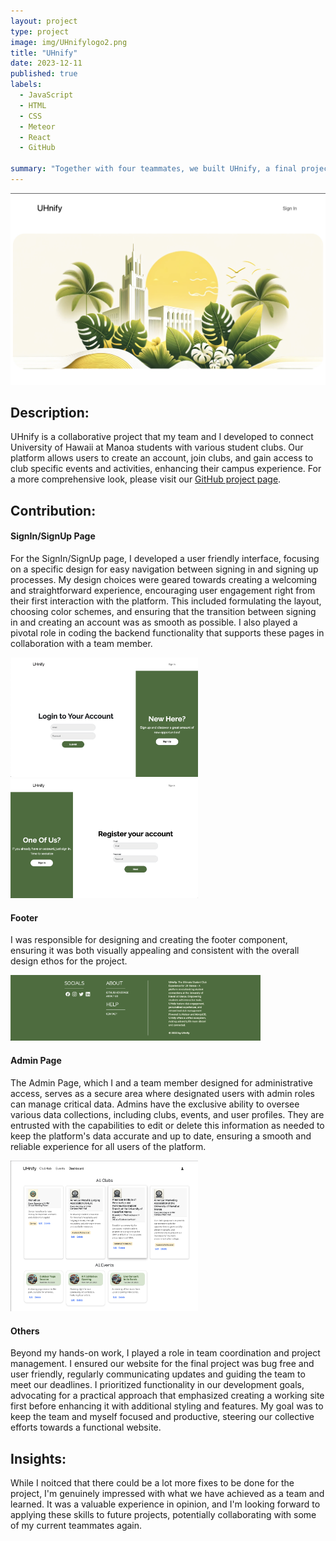 ```yaml
---
layout: project
type: project
image: img/UHnifylogo2.png
title: "UHnify"
date: 2023-12-11
published: true
labels:
  - JavaScript
  - HTML
  - CSS
  - Meteor
  - React
  - GitHub
    
summary: "Together with four teammates, we built UHnify, a final project for UH Manoa students to foster club involvement and event attendance, streamlining campus engagement."
---
```


<img class="img-fluid" src="../img/finalLanding.png">

## Description:
UHnify is a collaborative project that my team and I developed to connect University of Hawaii at Manoa students with various student clubs. Our platform allows users to create an account, join clubs, and gain access to club specific events and activities, enhancing their campus experience. For a more comprehensive look, please visit our [GitHub project page](https://uhnify.github.io/).

## Contribution:
#### SignIn/SignUp Page
For the SignIn/SignUp page, I developed a user friendly interface, focusing on a specific design for easy navigation between signing in and signing up processes. My design choices were geared towards creating a welcoming and straightforward experience, encouraging user engagement right from their first interaction with the platform. This included formulating the layout, choosing color schemes, and ensuring that the transition between signing in and creating an account was as smooth as possible. I also played a pivotal role in coding the backend functionality that supports these pages in collaboration with a team member.
<div class="text-center p-3">
  <img width="300px" src="../img/signinpage.png" class="img-thumbnail" >
  <img width="300px" src="../img/signuppage.png" class="img-thumbnail" >
</div>

#### Footer 
I was responsible for designing and creating the footer component, ensuring it was both visually appealing and consistent with the overall design ethos for the project.
  <div class="text-center py-2">
  <img width="400px" src="../img/footer.png" class="img-thumbnail" >
</div>

#### Admin Page
The Admin Page, which I and a team member designed for administrative access, serves as a secure area where designated users with admin roles can manage critical data. Admins have the exclusive ability to oversee various data collections, including clubs, events, and user profiles. They are entrusted with the capabilities to edit or delete this information as needed to keep the platform's data accurate and up to date, ensuring a smooth and reliable experience for all users of the platform.
  <div class="text-center py-2">
  <img width="300px" src="../img/adminpage.png" class="img-thumbnail" >
</div>

#### Others
Beyond my hands-on work, I played a role in team coordination and project management. I ensured our website for the final project was bug free and user friendly, regularly communicating updates and guiding the team to meet our deadlines. I prioritized functionality in our development goals, advocating for a practical approach that emphasized creating a working site first before enhancing it with additional styling and features. My goal was to keep the team and myself focused and productive, steering our collective efforts towards a functional website.

## Insights:
While I noitced that there could be a lot more fixes to be done for the project, I'm genuinely impressed with what we have achieved as a team and learned. It was a valuable experience in opinion, and I'm looking forward to applying these skills to future projects, potentially collaborating with some of my current teammates again.

